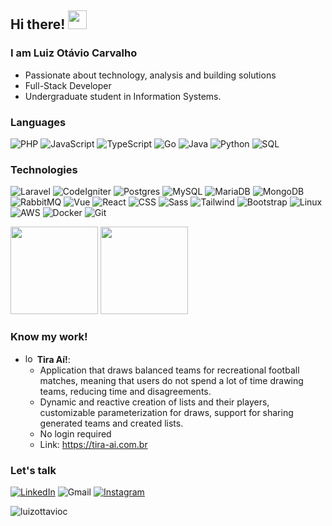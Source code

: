 ## Hi there! <img src="https://raw.githubusercontent.com/iampavangandhi/iampavangandhi/master/gifs/Hi.gif" width="30px"></h2>

### I am Luiz Otávio Carvalho
- Passionate about technology, analysis and building solutions
- Full-Stack Developer
- Undergraduate student in Information Systems.

### Languages
![PHP](https://img.shields.io/badge/-PHP-000?&logo=PHP)
![JavaScript](https://img.shields.io/badge/-JavaScript-000?&logo=JavaScript)
![TypeScript](https://img.shields.io/badge/-TypeScript-000?&logo=TypeScript)
![Go](https://img.shields.io/badge/-Go-000?&logo=Go)
![Java](https://img.shields.io/badge/-Java-000?&logo=openjdk)
![Python](https://img.shields.io/badge/-Python-000?&logo=Python)
![SQL](https://img.shields.io/badge/-SQL-000?&logo=amazonrds)

### Technologies
![Laravel](https://img.shields.io/badge/-Laravel-000?&logo=Laravel)
![CodeIgniter](https://img.shields.io/badge/-CodeIgniter-000?&logo=CodeIgniter)
![Postgres](https://img.shields.io/badge/-Postgres-000?&logo=PostgreSQL)
![MySQL](https://img.shields.io/badge/-MySQL-000?&logo=MySQL)
![MariaDB](https://img.shields.io/badge/-MariaDB-000?&logo=MariaDB)
![MongoDB](https://img.shields.io/badge/-MongoDB-000?&logo=MongoDB)
![RabbitMQ](https://img.shields.io/badge/-RabbitMQ-000?&logo=RabbitMQ)
![Vue](https://img.shields.io/badge/-Vue-000?&logo=Vue.js)
![React](https://img.shields.io/badge/-React-000?&logo=React)
![CSS](https://img.shields.io/badge/-CSS-000?&logo=CSS3)
![Sass](https://img.shields.io/badge/-Sass-000?&logo=Sass)
![Tailwind](https://img.shields.io/badge/-Tailwind-000?&logo=TailwindCSS)
![Bootstrap](https://img.shields.io/badge/-Bootstrap-000?&logo=Bootstrap)
![Linux](https://img.shields.io/badge/-Linux-000?&logo=Linux)
![AWS](https://img.shields.io/badge/-AWS-000?&logo=AmazonAWS)
![Docker](https://img.shields.io/badge/-Docker-000?&logo=Docker)
![Git](https://img.shields.io/badge/-Git-000?&logo=Git)  
<div>
  <img height="140em" src="https://github-readme-stats.vercel.app/api/top-langs/?username=luizottavioc&layout=compact&langs_count=7&theme=dracula"/>
  <img height="140em" src="https://github-readme-stats.vercel.app/api?username=luizottavioc&show_icons=true&theme=dracula&include_all_commits=true&count_private=true"/>
</div>

### Know my work!
- <img src="https://github.com/luizottavioc/luizottavioc/assets/89395176/67f123a4-992c-4424-b1e4-8fbb60f7f046)" alt="logo-tira-ai" width="15"> **Tira Aí!**:
  - Application that draws balanced teams for recreational football matches, meaning that users do not spend a lot of time drawing teams, reducing time and disagreements.
  - Dynamic and reactive creation of lists and their players, customizable parameterization for draws, support for sharing generated teams and created lists.
  - No login required
  - Link: <https://tira-ai.com.br>
  

### Let's talk
[![LinkedIn](https://img.shields.io/badge/-LinkedIn-000?&logo=LinkedIn)](https://www.linkedin.com/in/luizottavioc/)
![Gmail](https://img.shields.io/badge/-luizottavio49@gmail.com-000?&logo=Gmail)
[![Instagram](https://img.shields.io/badge/-Instagram-000?&logo=Instagram)](https://www.instagram.com/luizottavioc/)

<img src="https://komarev.com/ghpvc/?username=luizottavioc" alt="luizottavioc" />
  

